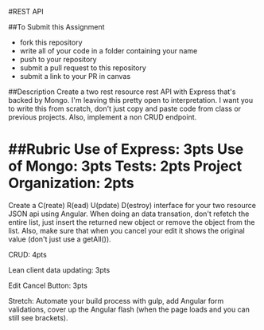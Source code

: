 #REST API

##To Submit this Assignment
  * fork this repository
  * write all of your code in a folder containing your name
  * push to your repository
  * submit a pull request to this repository
  * submit a link to your PR in canvas

##Description
Create a two rest resource rest API with Express that's backed by Mongo. I'm leaving this pretty open to interpretation. I want you to write this from scratch, don't just copy and paste code from class or previous projects. Also, implement a non CRUD endpoint.


##Rubric
Use of Express: 3pts
Use of Mongo: 3pts
Tests: 2pts
Project Organization: 2pts
=======
Create a C(reate) R(ead) U(pdate) D(estroy) interface for your two resource JSON api using Angular. When doing an data transation, don't refetch the entire list, just insert the returned new object or remove the object from the list. Also, make sure that when you cancel your edit it shows the original value (don't just use a getAll()).

CRUD: 4pts

Lean client data updating: 3pts

Edit Cancel Button: 3pts

Stretch: Automate your build process with gulp, add Angular form validations,  cover up the Angular flash (when the page loads and you can still see brackets).
